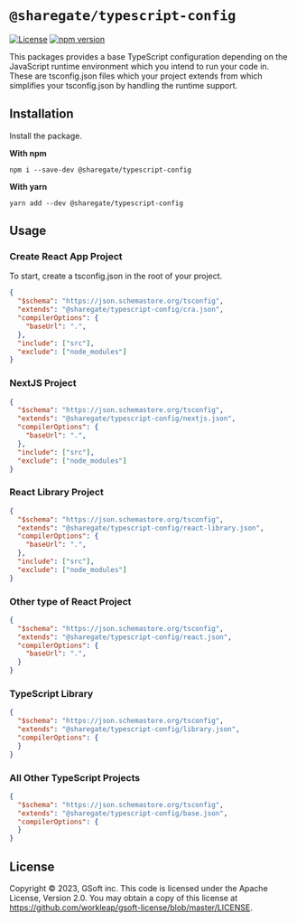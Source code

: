 # `@sharegate/typescript-config`

[![License](https://img.shields.io/badge/License-Apache_2.0-blue.svg)](../../LICENSE.md)
[![npm version](https://img.shields.io/npm/v/@sharegate/typescript-config)](https://www.npmjs.com/package/@sharegate/typescript-config)

This packages provides a base TypeScript configuration depending on the JavaScript runtime environment which you intend to run your code in. 
These are tsconfig.json files which your project extends from which simplifies your tsconfig.json by handling the runtime support.

## Installation

Install the package.

**With npm**
```shell
npm i --save-dev @sharegate/typescript-config
```

**With yarn**
```shell
yarn add --dev @sharegate/typescript-config
```

## Usage

### Create React App Project

To start, create a tsconfig.json in the root of your project.

```json
{
  "$schema": "https://json.schemastore.org/tsconfig",
  "extends": "@sharegate/typescript-config/cra.json",
  "compilerOptions": {
    "baseUrl": ".",
  },
  "include": ["src"],
  "exclude": ["node_modules"]
}
```

### NextJS Project

```json
{
  "$schema": "https://json.schemastore.org/tsconfig",
  "extends": "@sharegate/typescript-config/nextjs.json",
  "compilerOptions": {
    "baseUrl": ".",
  },
  "include": ["src"],
  "exclude": ["node_modules"]
}
```

### React Library Project

```json
{
  "$schema": "https://json.schemastore.org/tsconfig",
  "extends": "@sharegate/typescript-config/react-library.json",
  "compilerOptions": {
    "baseUrl": ".",
  },
  "include": ["src"],
  "exclude": ["node_modules"]
}
```

### Other type of React Project

```json
{
  "$schema": "https://json.schemastore.org/tsconfig",
  "extends": "@sharegate/typescript-config/react.json",
  "compilerOptions": {
    "baseUrl": ".",
  }
}
```

### TypeScript Library

```json
{
  "$schema": "https://json.schemastore.org/tsconfig",
  "extends": "@sharegate/typescript-config/library.json",
  "compilerOptions": {
  }
}
```

### All Other TypeScript Projects

```json
{
  "$schema": "https://json.schemastore.org/tsconfig",
  "extends": "@sharegate/typescript-config/base.json",
  "compilerOptions": {
  }
}
```

## License

Copyright © 2023, GSoft inc. This code is licensed under the Apache License, Version 2.0. You may obtain a copy of this license at https://github.com/workleap/gsoft-license/blob/master/LICENSE.
